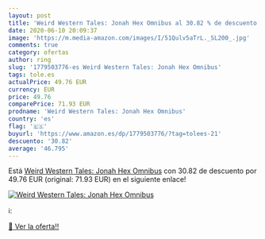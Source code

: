 ```yaml
---
layout: post
title: 'Weird Western Tales: Jonah Hex Omnibus al 30.82 % de descuento'
date: 2020-06-10 20:09:37
image: 'https://m.media-amazon.com/images/I/51Qulv5aTrL._SL200_.jpg'
comments: true
category: ofertas
author: ring
slug: '1779503776-es Weird Western Tales: Jonah Hex Omnibus'
tags: tole.es
actualPrice: 49.76 EUR
currency: EUR
price: 49.76
comparePrice: 71.93 EUR
prodname: 'Weird Western Tales: Jonah Hex Omnibus'
country: 'es'
flag: '🇪🇸'
buyurl: 'https://www.amazon.es/dp/1779503776/?tag=tolees-21'
descuento: '30.82'
average: '46.795'
---
```


Está [Weird Western Tales: Jonah Hex Omnibus](https://www.amazon.es/dp/1779503776/?tag=tolees-21) con 30.82 de descuento por 49.76 EUR (original: 71.93 EUR) en el siguiente enlace!

[![Weird Western Tales: Jonah Hex Omnibus](https://m.media-amazon.com/images/I/51Qulv5aTrL._SL200_.jpg)](https://www.amazon.es/dp/1779503776/?tag=tolees-21)

ℹ️:


[🛒 Ver la oferta!!](https://www.amazon.es/dp/1779503776/?tag=tolees-21)
